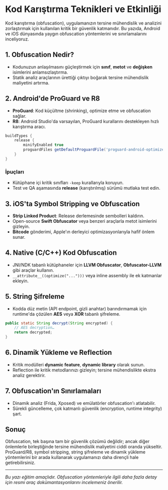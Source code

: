 # Kod Karıştırma Teknikleri ve Etkinliği

Kod karıştırma (obfuscation), uygulamanızın tersine mühendislik ve analizini zorlaştırmak için kullanılan kritik bir güvenlik katmanıdır. Bu yazıda, Android ve iOS dünyasında yaygın obfuscation yöntemlerini ve sınırlamalarını inceliyoruz.

## 1. Obfuscation Nedir?

- Kodunuzun anlaşılmasını güçleştirmek için **sınıf**, **metot** ve **değişken** isimlerini anlamsızlaştırma.
- Statik analiz araçlarının ürettiği çıktıyı boğarak tersine mühendislik maliyetini artırma.

## 2. Android'de ProGuard ve R8

- **ProGuard**: Kod küçültme (shrinking), optimize etme ve obfuscation sağlar.
- **R8**: Android Studio'da varsayılan, ProGuard kurallarını destekleyen hızlı karıştırma aracı.

```groovy
buildTypes {
    release {
        minifyEnabled true
        proguardFiles getDefaultProguardFile('proguard-android-optimize.txt'), 'proguard-rules.pro'
    }
}
```

### İpuçları

- Kütüphane içi kritik sınıfları `-keep` kurallarıyla koruyun.
- Test ve QA aşamasında **release** (karıştırılmış) sürümü mutlaka test edin.

## 3. iOS'ta Symbol Stripping ve Obfuscation

- **Strip Linked Product**: Release derlemesinde sembolleri kaldırın.
- Open-source **Swift Obfuscator** veya benzeri araçlarla metot isimlerini gizleyin.
- **Bitcode** gönderimi, Apple'ın derleyici optimizasyonlarıyla hafif önlem sunar.

## 4. Native (C/C++) Kod Obfuscation

- JNI/NDK tabanlı kütüphaneler için **LLVM Obfuscator**, **Obfuscator-LLVM** gibi araçlar kullanın.
- `__attribute__((optimize("...")))` veya inline assembly ile ek katmanlar ekleyin.

## 5. String Şifreleme

- Kodda düz metin (API endpoint, gizli anahtar) barındırmamak için runtime'da çözülen **AES** veya **XOR** tabanlı şifreleme.

```java
public static String decrypt(String encrypted) {
    // AES decryption…
    return decrypted;
}
```

## 6. Dinamik Yükleme ve Reflection

- Kritik modülleri **dynamic feature**, **dynamic library** olarak sunun.
- Reflection ile kritik metodlarınızı gizleyin; tersine mühendislikte ekstra analiz gerektirir.

## 7. Obfuscation'ın Sınırlamaları

- Dinamik analiz (Frida, Xposed) ve emülatörler obfuscation'ı atlatabilir.
- Sürekli güncelleme, çok katmanlı güvenlik (encryption, runtime integrity) şart.

## Sonuç

Obfuscation, tek başına tam bir güvenlik çözümü değildir; ancak diğer önlemlerle birleştiğinde tersine mühendislik maliyetini ciddi oranda yükseltir. ProGuard/R8, symbol stripping, string şifreleme ve dinamik yükleme yöntemlerini bir arada kullanarak uygulamanızı daha dirençli hale getirebilirsiniz.

---

*Bu yazı eğitim amaçlıdır. Obfuscation yöntemleriyle ilgili daha fazla detay için resmi araç dokümantasyonlarını incelemeniz önerilir.* 